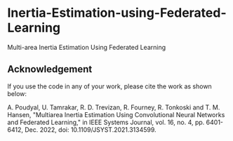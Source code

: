 # Inertia-Estimation-using-Federated-Learning
Multi-area Inertia Estimation Using Federated Learning

## Acknowledgement

If you use the code in any of your work, please cite the work as shown below:

A. Poudyal, U. Tamrakar, R. D. Trevizan, R. Fourney, R. Tonkoski and T. M. Hansen, "Multiarea Inertia Estimation Using Convolutional Neural Networks and Federated Learning," in IEEE Systems Journal, vol. 16, no. 4, pp. 6401-6412, Dec. 2022, doi: 10.1109/JSYST.2021.3134599.
